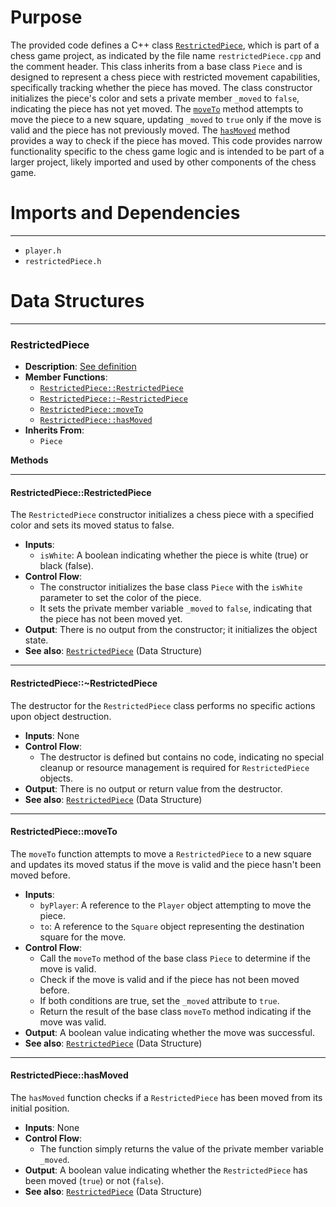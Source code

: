 # Purpose
The provided code defines a C++ class [`RestrictedPiece`](#RestrictedPieceRestrictedPiece), which is part of a chess game project, as indicated by the file name `restrictedPiece.cpp` and the comment header. This class inherits from a base class `Piece` and is designed to represent a chess piece with restricted movement capabilities, specifically tracking whether the piece has moved. The class constructor initializes the piece's color and sets a private member `_moved` to `false`, indicating the piece has not yet moved. The [`moveTo`](#RestrictedPiecemoveTo) method attempts to move the piece to a new square, updating `_moved` to `true` only if the move is valid and the piece has not previously moved. The [`hasMoved`](#RestrictedPiecehasMoved) method provides a way to check if the piece has moved. This code provides narrow functionality specific to the chess game logic and is intended to be part of a larger project, likely imported and used by other components of the chess game.
# Imports and Dependencies

---
- `player.h`
- `restrictedPiece.h`


# Data Structures

---
### RestrictedPiece<!-- {{#data_structure:RestrictedPiece}} -->
- **Description**: [See definition](restrictedPiece.h.driver.md#RestrictedPiece)
- **Member Functions**:
    - [`RestrictedPiece::RestrictedPiece`](#RestrictedPieceRestrictedPiece)
    - [`RestrictedPiece::~RestrictedPiece`](#RestrictedPieceRestrictedPiece)
    - [`RestrictedPiece::moveTo`](#RestrictedPiecemoveTo)
    - [`RestrictedPiece::hasMoved`](#RestrictedPiecehasMoved)
- **Inherits From**:
    - `Piece`

**Methods**

---
#### RestrictedPiece::RestrictedPiece<!-- {{#callable:RestrictedPiece::RestrictedPiece}} -->
The `RestrictedPiece` constructor initializes a chess piece with a specified color and sets its moved status to false.
- **Inputs**:
    - `isWhite`: A boolean indicating whether the piece is white (true) or black (false).
- **Control Flow**:
    - The constructor initializes the base class `Piece` with the `isWhite` parameter to set the color of the piece.
    - It sets the private member variable `_moved` to `false`, indicating that the piece has not been moved yet.
- **Output**: There is no output from the constructor; it initializes the object state.
- **See also**: [`RestrictedPiece`](restrictedPiece.h.driver.md#RestrictedPiece)  (Data Structure)


---
#### RestrictedPiece::\~RestrictedPiece<!-- {{#callable:RestrictedPiece::~RestrictedPiece}} -->
The destructor for the `RestrictedPiece` class performs no specific actions upon object destruction.
- **Inputs**: None
- **Control Flow**:
    - The destructor is defined but contains no code, indicating no special cleanup or resource management is required for `RestrictedPiece` objects.
- **Output**: There is no output or return value from the destructor.
- **See also**: [`RestrictedPiece`](restrictedPiece.h.driver.md#RestrictedPiece)  (Data Structure)


---
#### RestrictedPiece::moveTo<!-- {{#callable:RestrictedPiece::moveTo}} -->
The `moveTo` function attempts to move a `RestrictedPiece` to a new square and updates its moved status if the move is valid and the piece hasn't been moved before.
- **Inputs**:
    - `byPlayer`: A reference to the `Player` object attempting to move the piece.
    - `to`: A reference to the `Square` object representing the destination square for the move.
- **Control Flow**:
    - Call the `moveTo` method of the base class `Piece` to determine if the move is valid.
    - Check if the move is valid and if the piece has not been moved before.
    - If both conditions are true, set the `_moved` attribute to `true`.
    - Return the result of the base class `moveTo` method indicating if the move was valid.
- **Output**: A boolean value indicating whether the move was successful.
- **See also**: [`RestrictedPiece`](restrictedPiece.h.driver.md#RestrictedPiece)  (Data Structure)


---
#### RestrictedPiece::hasMoved<!-- {{#callable:RestrictedPiece::hasMoved}} -->
The `hasMoved` function checks if a `RestrictedPiece` has been moved from its initial position.
- **Inputs**: None
- **Control Flow**:
    - The function simply returns the value of the private member variable `_moved`.
- **Output**: A boolean value indicating whether the `RestrictedPiece` has been moved (`true`) or not (`false`).
- **See also**: [`RestrictedPiece`](restrictedPiece.h.driver.md#RestrictedPiece)  (Data Structure)



